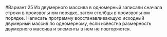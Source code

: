 #Вариант 25
Из двумерного массива в одномерный записали сначала 
строки в произвольном порядке, затем столбцы в 
произвольном порядке. Написать программу 
восстанавливающую исходный двумерный массив по 
одномерному, если известна размерность двумерного 
массива и элементы в нем не повторяются.